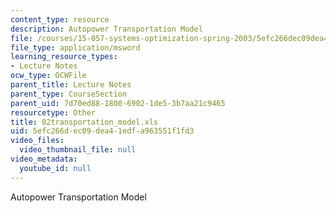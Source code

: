 ```yaml
---
content_type: resource
description: Autopower Transportation Model
file: /courses/15-057-systems-optimization-spring-2003/5efc266dec09dea41edfa963551f1fd3_02transportation_model.xls
file_type: application/msword
learning_resource_types:
- Lecture Notes
ocw_type: OCWFile
parent_title: Lecture Notes
parent_type: CourseSection
parent_uid: 7d70ed88-1800-6902-1de5-3b7aa21c9465
resourcetype: Other
title: 02transportation_model.xls
uid: 5efc266d-ec09-dea4-1edf-a963551f1fd3
video_files:
  video_thumbnail_file: null
video_metadata:
  youtube_id: null
---
```

Autopower Transportation Model

